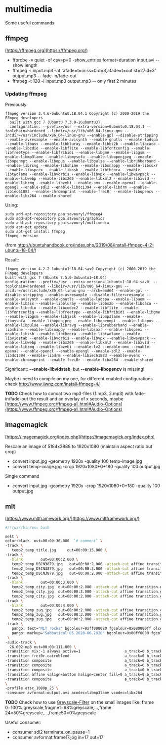 # multimedia
Some useful commands

## ffmpeg
[https://ffmpeg.org](https://ffmpeg.org/)
* ffprobe -v quiet -of csv=p=0 -show_entries format=duration input.avi -- show length
* ffmpeg -i input.mp3 -af 'afade=t=in:ss=0:d=3,afade=t=out:st=27:d=3' output.mp3 -- fade-in/fade-out
* ffmpeg -t 120 -i input.mp3 output.mp3 -- only first 2 minutes

### Updating ffmpeg
Previously:
```
ffmpeg version 3.4.6-0ubuntu0.18.04.1 Copyright (c) 2000-2019 the FFmpeg developers
  built with gcc 7 (Ubuntu 7.3.0-16ubuntu3)
  configuration: --prefix=/usr --extra-version=0ubuntu0.18.04.1 --toolchain=hardened --libdir=/usr/lib/x86_64-linux-gnu --incdir=/usr/include/x86_64-linux-gnu --enable-gpl --disable-stripping --enable-avresample --enable-avisynth --enable-gnutls --enable-ladspa --enable-libass --enable-libbluray --enable-libbs2b --enable-libcaca --enable-libcdio --enable-libflite --enable-libfontconfig --enable-libfreetype --enable-libfribidi --enable-libgme --enable-libgsm --enable-libmp3lame --enable-libmysofa --enable-libopenjpeg --enable-libopenmpt --enable-libopus --enable-libpulse --enable-librubberband --enable-librsvg --enable-libshine --enable-libsnappy --enable-libsoxr --enable-libspeex --enable-libssh --enable-libtheora --enable-libtwolame --enable-libvorbis --enable-libvpx --enable-libwavpack --enable-libwebp --enable-libx265 --enable-libxml2 --enable-libxvid --enable-libzmq --enable-libzvbi --enable-omx --enable-openal --enable-opengl --enable-sdl2 --enable-libdc1394 --enable-libdrm --enable-libiec61883 --enable-chromaprint --enable-frei0r --enable-libopencv --enable-libx264 --enable-shared
```
Using:
```
sudo add-apt-repository ppa:savoury1/ffmpeg4
sudo add-apt-repository ppa:savoury1/graphics
sudo add-apt-repository ppa:savoury1/multimedia
sudo apt-get update
sudo apt-get install ffmpeg
ffmpeg -version
```
(from http://ubuntuhandbook.org/index.php/2019/08/install-ffmpeg-4-2-ubuntu-18-04/)

Result:
```
ffmpeg version 4.2.2-1ubuntu1~18.04.sav0 Copyright (c) 2000-2019 the FFmpeg developers
built with gcc 7 (Ubuntu 7.5.0-3ubuntu1~18.04)
configuration: --prefix=/usr --extra-version='1ubuntu1~18.04.sav0' --toolchain=hardened --libdir=/usr/lib/x86_64-linux-gnu --incdir=/usr/include/x86_64-linux-gnu --arch=amd64 --enable-gpl --disable-stripping --enable-avresample --disable-filter=resample --enable-avisynth --enable-gnutls --enable-ladspa --enable-libaom --enable-libass --enable-libbluray --enable-libbs2b --enable-libcaca --enable-libcdio --enable-libcodec2 --enable-libflite --enable-libfontconfig --enable-libfreetype --enable-libfribidi --enable-libgme --enable-libgsm --enable-libjack --enable-libmp3lame --enable-libmysofa --enable-libopenjpeg --enable-libopenmpt --enable-libopus --enable-libpulse --enable-librsvg --enable-librubberband --enable-libshine --enable-libsnappy --enable-libsoxr --enable-libspeex --enable-libssh --enable-libtheora --enable-libtwolame --enable-libvidstab --enable-libvorbis --enable-libvpx --enable-libwavpack --enable-libwebp --enable-libx265 --enable-libxml2 --enable-libxvid --enable-libzmq --enable-libzvbi --enable-lv2 --enable-omx --enable-openal --enable-opencl --enable-opengl --enable-sdl2 --enable-libdc1394 --enable-libdrm --enable-libiec61883 --enable-nvenc --enable-chromaprint --enable-frei0r --enable-libx264 --enable-shared
```

Significant: **--enable-libvidstab**, but **--enable-libopencv** is missing!

Maybe i need to compile on my one, for different enabled configurations check
http://www.iiwnz.com/install-ffmpeg-4/


**TODO** Check how to concat two mp3-files (1.mp3, 2.mp3) with fade-in/fade-out the result and an overlay of x seconds, maybe [https://www.ffmpeg.org/ffmpeg-all.html#Audio-Options](https://www.ffmpeg.org/ffmpeg-all.html#Audio-Options)

## imagemagick
[https://imagemagick.org/index.php](https://imagemagick.org/index.php)

Rescale an image of 5184x3888 to 1920x1080 (maintain aspect ratio but crop)
* convert input.jpg -geometry 1920x -quality 100 temp-image.jpg
* convert temp-image.jpg -crop 1920x1080+0+180 -quality 100 output.jpg

Single command
* convert input.jpg -geometry 1920x -crop 1920x1080+0+180 -quality 100 output.jpg

## mlt
[https://www.mltframework.org/](https://www.mltframework.org/)
```bash
#/!/usr/bin/env bash

melt \
color:black  out=00:00:36.000  `# comment` \
-track \
   temp2_temp_title.jpg     out=00:00:15.000 \
-track \
  -blank        out=00:00:2.000 \
   temp2_temp_DSCN3879.jpg   out=00:00:2.000 -attach-cut affine transition.geometry="0=200/350:300x0; 50=200/100:300x300" \
   temp2_temp_DSCN3879.jpg   out=00:00:3.000 -attach-cut affine transition.geometry="0=200/100:300x300"\
   temp2_temp_DSCN3879.jpg   out=00:00:2.000 -attach-cut affine transition.geometry="0=200/100:300x300; 50=200/250:300x0" \
-track \
  -blank        out=00:00:3.000 \
   temp2_temp_city.jpg  out=00:00:2.000 -attach-cut affine transition.geometry="0=750/250:300x0; 50=750/100:300x300" \
   temp2_temp_city.jpg  out=00:00:3.000 -attach-cut affine transition.geometry="0=750/100:300x300" \
   temp2_temp_city.jpg  out=00:00:2.000 -attach-cut affine transition.geometry="0=750/100:300x300; 50=750/250:300x0" \
-track \
  -blank        out=00:00:4.000 \
   temp2_temp_zug.jpg   out=00:00:2.000 -attach-cut affine transition.geometry="0=1300/250:300x0; 50=1300/100:300x300" \
   temp2_temp_zug.jpg   out=00:00:3.000 -attach-cut affine transition.geometry="0=1300/100:300x300" \
   temp2_temp_zug.jpg   out=00:00:2.000 -attach-cut affine transition.geometry="0=1300/100:300x300; 50=1300/250:300x0" \
-track \
   pango: text="MLT rocks" bgcolour=0xff000080 fgcolour=0x000000ff olcolour=0x000000ff                   out=00:00:02.000 size=192 weight=1000 \
   pango: markup="Sabbatical 05.2020-06.2020" bgcolour=0x00ff0080 fgcolour=0x000000ff olcolour=0x000000ff out=00:00:04.000 size=192 weight=1000 \
 \
-audio-track \
  26_002.mp3 out=00:00:111.000 \
-transition mix:-1 always_active=1                    a_track=0 b_track=1 sum=1  \
-transition frei0r.cairoblend                         a_track=0 b_track=1 disable=0 \
-transition composite                                 a_track=0 b_track=2 \
-transition composite                                 a_track=0 b_track=3 \
-transition composite                                 a_track=0 b_track=4 \
-transition affine valign=bottom halign=center fill=0 a_track=0 b_track=5 \
-transition composite                                 a_track=0 b_track=6 `# Audio` \
\
-profile atsc_1080p_25 \
-consumer avformat:output.avi acodec=libmp3lame vcodec=libx264
```
**TODO** Check how to use [Greyscale-Filter](https://www.mltframework.org/plugins/FilterGreyscale/) on the small images like: frame 0=100% greyscale,fragme1=98%greyscale,...,frame 24=50%greyscale,...,frame50=0%greyscale

Useful consumer:
- consumer sdl2 terminate_on_pause=1
- consumer avformat:frame17.jpg in=17 out=17
